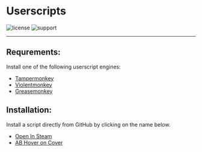 # Userscripts

![license](https://img.shields.io/badge/License-MIT-red.svg)
![support](https://img.shields.io/badge/Support-Chrome|Firefox|Edge-blue.svg)

----

## Requrements:

Install one of the following userscript engines:

* [Tampermonkey](https://www.tampermonkey.net/)
* [Violentmonkey](https://violentmonkey.github.io/get-it/)
* [Greasemonkey](https://addons.mozilla.org/firefox/addon/greasemonkey/)

## Installation:

Install a script directly from GitHub by clicking on the name below.

* [Open In Steam](https://github.com/HabaneroSpices/userscripts/raw/main/Open%20In%20Steam/Open%20In%20Steam.user.js)
* [AB Hover on Cover](https://github.com/HabaneroSpices/userscripts/raw/main/AB%20Hover%20on%20Cover/AB%20Hover%20on%20Cover.user.js)
